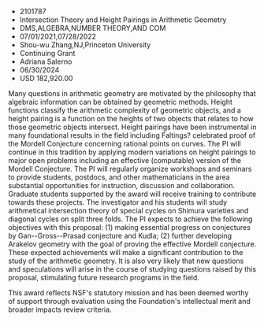 
* 2101787
* Intersection Theory and Height Pairings in Arithmetic Geometry
* DMS,ALGEBRA,NUMBER THEORY,AND COM
* 07/01/2021,07/28/2022
* Shou-wu Zhang,NJ,Princeton University
* Continuing Grant
* Adriana Salerno
* 06/30/2024
* USD 182,920.00

Many questions in arithmetic geometry are motivated by the philosophy that
algebraic information can be obtained by geometric methods. Height functions
classify the arithmetic complexity of geometric objects, and a height pairing is
a function on the heights of two objects that relates to how those geometric
objects intersect. Height pairings have been instrumental in many foundational
results in the field including Faltings? celebrated proof of the Mordell
Conjecture concerning rational points on curves. The PI will continue in this
tradition by applying modern variations on height pairings to major open
problems including an effective (computable) version of the Mordell Conjecture.
The PI will regularly organize workshops and seminars to provide students,
postdocs, and other mathematicians in the area substantial opportunities for
instruction, discussion and collaboration. Graduate students supported by the
award will receive training to contribute towards these projects. The
investigator and his students will study arithmetical intersection theory of
special cycles on Shimura varieties and diagonal cycles on split three folds.
The PI expects to achieve the following objectives with this proposal: (1)
making essential progress on conjectures by Gan--Gross--Prasad conjecture and
Kudla; (2) further developing Arakelov geometry with the goal of proving the
effective Mordell conjecture. These expected achievements will make a
significant contribution to the study of the arithmetic geometry. It is also
very likely that new questions and speculations will arise in the course of
studying questions raised by this proposal, stimulating future research programs
in the field.

This award reflects NSF's statutory mission and has been deemed worthy of
support through evaluation using the Foundation's intellectual merit and broader
impacts review criteria.
